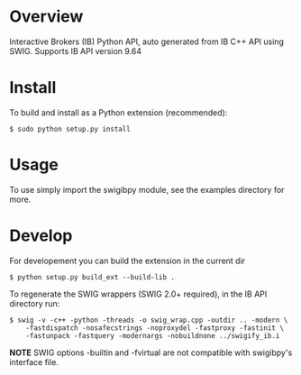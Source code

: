 Overview
========

Interactive Brokers (IB) Python API, auto generated from IB C++ API using SWIG.
Supports IB API version 9.64

Install
=======

To build and install as a Python extension (recommended):

    $ sudo python setup.py install
    
Usage
=====

To use simply import the swigibpy module, see the examples directory for more.

Develop
=======
    
For developement you can build the extension in the current dir 

    $ python setup.py build_ext --build-lib .
 	
To regenerate the SWIG wrappers (SWIG 2.0+ required), in the IB API 
directory run:

    $ swig -v -c++ -python -threads -o swig_wrap.cpp -outdir .. -modern \
        -fastdispatch -nosafecstrings -noproxydel -fastproxy -fastinit \
        -fastunpack -fastquery -modernargs -nobuildnone ../swigify_ib.i
        
__NOTE__ SWIG options -builtin and -fvirtual are not compatible with swigibpy's\
interface file.

